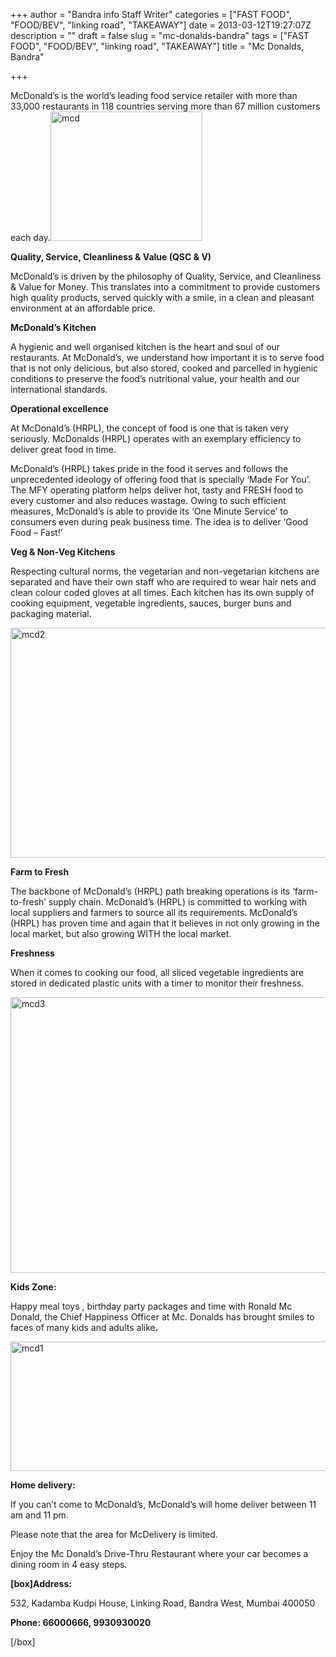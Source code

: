 +++
author = "Bandra info Staff Writer"
categories = ["FAST FOOD", "FOOD/BEV", "linking road", "TAKEAWAY"]
date = 2013-03-12T19:27:07Z
description = ""
draft = false
slug = "mc-donalds-bandra"
tags = ["FAST FOOD", "FOOD/BEV", "linking road", "TAKEAWAY"]
title = "Mc Donalds, Bandra"

+++


<p>McDonald&#8217;s is the world&#8217;s leading food service retailer with more than 33,000 restaurants in 118 countries serving more than 67 million customers each day.<a href="https://i1.wp.com/bandra.info/wp-content/uploads/2013/04/mcd.jpg?ssl=1"><img loading="lazy" class="size-full wp-image-679 alignright" alt="mcd" src="https://i1.wp.com/bandra.info/wp-content/uploads/2013/04/mcd.jpg?resize=243%2C207&#038;ssl=1" width="243" height="207" data-recalc-dims="1" /></a></p>
<p><b>Quality, Service, Cleanliness &amp; Value (QSC &amp; V)</b></p>
<p>McDonald&#8217;s is driven by the philosophy of Quality, Service, and Cleanliness &amp; Value for Money. This translates into a commitment to provide customers high quality products, served quickly with a smile, in a clean and pleasant environment at an affordable price.</p>
<p><b>McDonald&#8217;s Kitchen</b></p>
<p>A hygienic and well organised kitchen is the heart and soul of our restaurants. At McDonald&#8217;s, we understand how important it is to serve food that is not only delicious, but also stored, cooked and parcelled in hygienic conditions to preserve the food&#8217;s nutritional value, your health and our international standards.</p>
<p><b>Operational excellence</b></p>
<p>At McDonald&#8217;s (HRPL), the concept of food is one that is taken very seriously. McDonalds (HRPL) operates with an exemplary efficiency to deliver great food in time.</p>
<p>McDonald&#8217;s (HRPL) takes pride in the food it serves and follows the unprecedented ideology of offering food that is specially &#8216;Made For You&#8217;. The MFY operating platform helps deliver hot, tasty and FRESH food to every customer and also reduces wastage. Owing to such efficient measures, McDonald&#8217;s is able to provide its &#8216;One Minute Service&#8217; to consumers even during peak business time. The idea is to deliver &#8216;Good Food &#8211; Fast!&#8217;</p>
<p><b>Veg &amp; Non-Veg Kitchens</b></p>
<p>Respecting cultural norms, the vegetarian and non-vegetarian kitchens are separated and have their own staff who are required to wear hair nets and clean colour coded gloves at all times. Each kitchen has its own supply of cooking equipment, vegetable ingredients, sauces, burger buns and packaging material.</p>
<p><a href="https://i1.wp.com/bandra.info/wp-content/uploads/2013/04/mcd2.jpg?ssl=1"><img loading="lazy" class="size-full wp-image-677 aligncenter" alt="mcd2" src="https://i1.wp.com/bandra.info/wp-content/uploads/2013/04/mcd2.jpg?resize=598%2C368&#038;ssl=1" width="598" height="368" srcset="https://i1.wp.com/bandra.info/wp-content/uploads/2013/04/mcd2.jpg?w=598&amp;ssl=1 598w, https://i1.wp.com/bandra.info/wp-content/uploads/2013/04/mcd2.jpg?resize=300%2C184&amp;ssl=1 300w" sizes="(max-width: 598px) 100vw, 598px" data-recalc-dims="1" /></a></p>
<p><b>Farm to Fresh</b></p>
<p>The backbone of McDonald&#8217;s (HRPL) path breaking operations is its ‘farm-to-fresh&#8217; supply chain. McDonald&#8217;s (HRPL) is committed to working with local suppliers and farmers to source all its requirements. McDonald&#8217;s (HRPL) has proven time and again that it believes in not only growing in the local market, but also growing WITH the local market.</p>
<p><b>Freshness</b></p>
<p>When it comes to cooking our food, all sliced vegetable ingredients are stored in dedicated plastic units with a timer to monitor their freshness.</p>
<p><a href="https://i0.wp.com/bandra.info/wp-content/uploads/2013/04/mcd3.jpg?ssl=1"><img loading="lazy" class="size-full wp-image-678 aligncenter" alt="mcd3" src="https://i0.wp.com/bandra.info/wp-content/uploads/2013/04/mcd3.jpg?resize=601%2C441&#038;ssl=1" width="601" height="441" srcset="https://i0.wp.com/bandra.info/wp-content/uploads/2013/04/mcd3.jpg?w=601&amp;ssl=1 601w, https://i0.wp.com/bandra.info/wp-content/uploads/2013/04/mcd3.jpg?resize=300%2C220&amp;ssl=1 300w" sizes="(max-width: 601px) 100vw, 601px" data-recalc-dims="1" /></a></p>
<p><b>Kids Zone:</b></p>
<p>Happy meal toys , birthday party packages and time with Ronald Mc Donald, the Chief Happiness Officer at Mc. Donalds has brought smiles to faces of many kids and adults alike<b>.</b></p>
<p><a href="https://i2.wp.com/bandra.info/wp-content/uploads/2013/04/mcd1.jpg?ssl=1"><img loading="lazy" class="size-full wp-image-676 aligncenter" alt="mcd1" src="https://i2.wp.com/bandra.info/wp-content/uploads/2013/04/mcd1.jpg?resize=599%2C207&#038;ssl=1" width="599" height="207" srcset="https://i2.wp.com/bandra.info/wp-content/uploads/2013/04/mcd1.jpg?w=599&amp;ssl=1 599w, https://i2.wp.com/bandra.info/wp-content/uploads/2013/04/mcd1.jpg?resize=300%2C103&amp;ssl=1 300w" sizes="(max-width: 599px) 100vw, 599px" data-recalc-dims="1" /></a></p>
<p><b>Home delivery:</b></p>
<p>If you can&#8217;t come to McDonald&#8217;s, McDonald&#8217;s will home deliver between 11 am and 11 pm.</p>
<p>Please note that the area for McDelivery is limited.</p>
<p>Enjoy the Mc Donald’s Drive-Thru Restaurant where your car becomes a dining room in 4 easy steps.</p>
<p><strong>[box]Address: </strong></p>
<p>532, Kadamba Kudpi House, Linking Road, Bandra West, Mumbai 400050</p>
<p><strong>Phone: 66000666, 9930930020</strong></p>
[/box]
<p>&nbsp;</p>



